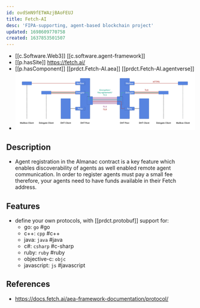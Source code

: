 ```yaml
---
id: ovdSmN9fETWAzjBAoFEUJ
title: Fetch-AI
desc: 'FIPA-supporting, agent-based blockchain project'
updated: 1698609770758
created: 1637853501507
---
```


- [[c.Software.Web3]] [[c.software.agent-framework]]
- [[p.hasSite]] https://fetch.ai/
- [[p.hasComponent]] [[prdct.Fetch-AI.aea]] [[prdct.Fetch-AI.agentverse]]
- ![](/assets/images/2021-11-25-19-52-26.png)

## Description

- Agent registration in the Almanac contract is a key feature which enables discoverability of agents as well enabled remote agent communication. In order to register agents must pay a small fee therefore, your agents need to have funds available in their Fetch address.

## Features

- define your own protocols, with [[prdct.protobuf]] support for:
  -   go: `go` #go
  -   c++: `cpp` #c++
  -   java: `java` #java
  -   c#: `csharp` #c-sharp
  -   ruby: `ruby` #ruby
  -   objective-c: `objc` 
  -   javascript: `js` #javascript


## References

- https://docs.fetch.ai/aea-framework-documentation/protocol/